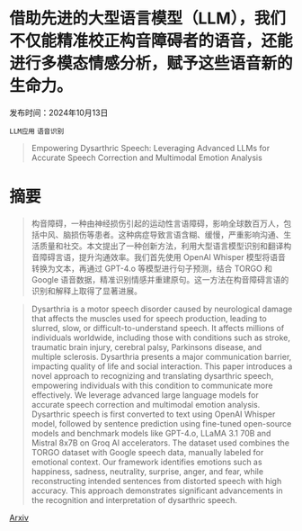# 借助先进的大型语言模型（LLM），我们不仅能精准校正构音障碍者的语音，还能进行多模态情感分析，赋予这些语音新的生命力。

发布时间：2024年10月13日

`LLM应用` `语音识别`

> Empowering Dysarthric Speech: Leveraging Advanced LLMs for Accurate Speech Correction and Multimodal Emotion Analysis

# 摘要

> 构音障碍，一种由神经损伤引起的运动性言语障碍，影响全球数百万人，包括中风、脑损伤等患者。这种病症导致言语含糊、缓慢，严重影响沟通、生活质量和社交。本文提出了一种创新方法，利用大型语言模型识别和翻译构音障碍言语，提升沟通效率。我们首先使用 OpenAI Whisper 模型将语音转换为文本，再通过 GPT-4.o 等模型进行句子预测，结合 TORGO 和 Google 语音数据，精准识别情感并重建原句。这一方法在构音障碍言语的识别和解释上取得了显著进展。

> Dysarthria is a motor speech disorder caused by neurological damage that affects the muscles used for speech production, leading to slurred, slow, or difficult-to-understand speech. It affects millions of individuals worldwide, including those with conditions such as stroke, traumatic brain injury, cerebral palsy, Parkinsons disease, and multiple sclerosis. Dysarthria presents a major communication barrier, impacting quality of life and social interaction. This paper introduces a novel approach to recognizing and translating dysarthric speech, empowering individuals with this condition to communicate more effectively. We leverage advanced large language models for accurate speech correction and multimodal emotion analysis. Dysarthric speech is first converted to text using OpenAI Whisper model, followed by sentence prediction using fine-tuned open-source models and benchmark models like GPT-4.o, LLaMA 3.1 70B and Mistral 8x7B on Groq AI accelerators. The dataset used combines the TORGO dataset with Google speech data, manually labeled for emotional context. Our framework identifies emotions such as happiness, sadness, neutrality, surprise, anger, and fear, while reconstructing intended sentences from distorted speech with high accuracy. This approach demonstrates significant advancements in the recognition and interpretation of dysarthric speech.

[Arxiv](https://arxiv.org/abs/2410.12867)